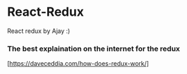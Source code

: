 # React-Redux
React redux by Ajay :)

### The best explaination on the internet for the redux
[https://daveceddia.com/how-does-redux-work/]
